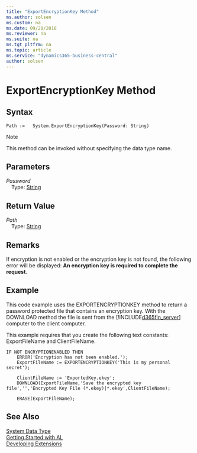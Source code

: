```yaml
---
title: "ExportEncryptionKey Method"
ms.author: solsen
ms.custom: na
ms.date: 09/28/2018
ms.reviewer: na
ms.suite: na
ms.tgt_pltfrm: na
ms.topic: article
ms.service: "dynamics365-business-central"
author: solsen
---
```

[//]: # (START>DO_NOT_EDIT)
[//]: # (IMPORTANT:Do not edit any of the content between here and the END>DO_NOT_EDIT.)
[//]: # (Any modifications should be made in the .resx files in the ModernDev repo.)
# ExportEncryptionKey Method


## Syntax
```
Path :=   System.ExportEncryptionKey(Password: String)
```
> [!NOTE]  
> This method can be invoked without specifying the data type name.  
## Parameters
*Password*  
&emsp;Type: [String](string-data-type.md)  
  


## Return Value
*Path*  
&emsp;Type: [String](string-data-type.md)  
  


[//]: # (IMPORTANT: END>DO_NOT_EDIT)

## Remarks  
 If encryption is not enabled or the encryption key is not found, the following error will be displayed: **An encryption key is required to complete the request**.  

## Example  
 This code example uses the EXPORTENCRYPTIONKEY method to return a password protected file that contains an encryption key. With the DOWNLOAD method the file is sent from the [!INCLUDE[d365fin_server](../includes/d365fin_server_md.md)] computer to the client computer.  

 This example requires that you create the following text constants: ExportFileName and ClientFileName.  

```  
IF NOT ENCRYPTIONENABLED THEN  
    ERROR('Encryption has not been enabled.');  
    ExportFileName := EXPORTENCRYPTIONKEY('This is my personal secret');  

    ClientFileName := 'ExportedKey.ekey';  
    DOWNLOAD(ExportFileName,'Save the encrypted key file','','Encrypted Key File (*.ekey)|*.ekey',ClientFileName);  

    ERASE(ExportFileName);  
```  

## See Also
[System Data Type](system-data-type.md)  
[Getting Started with AL](../devenv-get-started.md)  
[Developing Extensions](../devenv-dev-overview.md)
